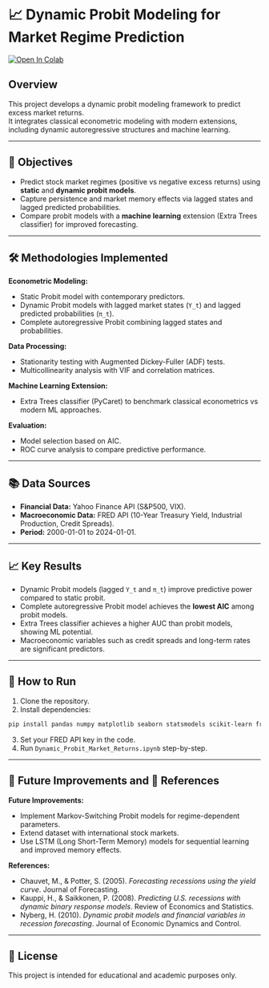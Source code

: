 # 📈 Dynamic Probit Modeling for Market Regime Prediction


[![Open In Colab](https://colab.research.google.com/assets/colab-badge.svg)](https://colab.research.google.com/drive/1LVatN8dzHDpiXFzE_Im0yS5mbb209Ujc?usp=sharing)

## Overview
This project develops a dynamic probit modeling framework to predict excess market returns.  
It integrates classical econometric modeling with modern extensions, including dynamic autoregressive structures and machine learning.

---

## 🎯 Objectives
* Predict stock market regimes (positive vs negative excess returns) using **static** and **dynamic probit models**.
* Capture persistence and market memory effects via lagged states and lagged predicted probabilities.
* Compare probit models with a **machine learning** extension (Extra Trees classifier) for improved forecasting.

---

## 🛠 Methodologies Implemented
**Econometric Modeling:**
* Static Probit model with contemporary predictors.
* Dynamic Probit models with lagged market states (`Y_t`) and lagged predicted probabilities (`π_t`).
* Complete autoregressive Probit combining lagged states and probabilities.

**Data Processing:**
* Stationarity testing with Augmented Dickey-Fuller (ADF) tests.
* Multicollinearity analysis with VIF and correlation matrices.

**Machine Learning Extension:**
* Extra Trees classifier (PyCaret) to benchmark classical econometrics vs modern ML approaches.

**Evaluation:**
* Model selection based on AIC.
* ROC curve analysis to compare predictive performance.

---

## 📚 Data Sources
* **Financial Data:** Yahoo Finance API (S&P500, VIX).
* **Macroeconomic Data:** FRED API (10-Year Treasury Yield, Industrial Production, Credit Spreads).
* **Period:** 2000-01-01 to 2024-01-01.

---

## 📈 Key Results
* Dynamic Probit models (lagged `Y_t` and `π_t`) improve predictive power compared to static probit.
* Complete autoregressive Probit model achieves the **lowest AIC** among probit models.
* Extra Trees classifier achieves a higher AUC than probit models, showing ML potential.
* Macroeconomic variables such as credit spreads and long-term rates are significant predictors.

---

## 🚀 How to Run
1. Clone the repository.
2. Install dependencies:
```bash
pip install pandas numpy matplotlib seaborn statsmodels scikit-learn fredapi pycaret
```
3. Set your FRED API key in the code.
4. Run `Dynamic_Probit_Market_Returns.ipynb` step-by-step.

---

## 🔮 Future Improvements and 📖 References
**Future Improvements:**
* Implement Markov-Switching Probit models for regime-dependent parameters.
* Extend dataset with international stock markets.
* Use LSTM (Long Short-Term Memory) models for sequential learning and improved memory effects.

**References:**
* Chauvet, M., & Potter, S. (2005). *Forecasting recessions using the yield curve*. Journal of Forecasting.
* Kauppi, H., & Saikkonen, P. (2008). *Predicting U.S. recessions with dynamic binary response models*. Review of Economics and Statistics.
* Nyberg, H. (2010). *Dynamic probit models and financial variables in recession forecasting*. Journal of Economic Dynamics and Control.

---

## 📑 License
This project is intended for educational and academic purposes only.

